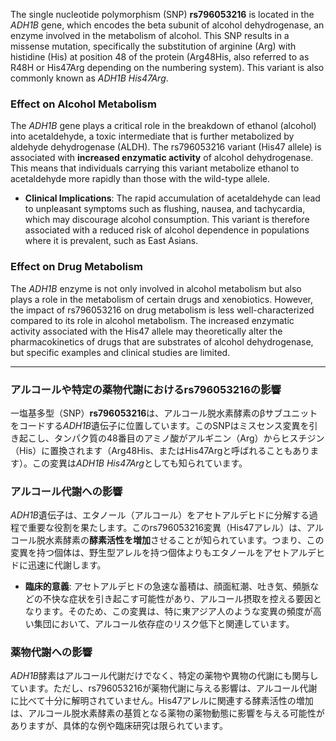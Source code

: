 The single nucleotide polymorphism (SNP) **rs796053216** is located in the *ADH1B* gene, which encodes the beta subunit of alcohol dehydrogenase, an enzyme involved in the metabolism of alcohol. This SNP results in a missense mutation, specifically the substitution of arginine (Arg) with histidine (His) at position 48 of the protein (Arg48His, also referred to as R48H or His47Arg depending on the numbering system). This variant is also commonly known as *ADH1B* *His47Arg*.

### Effect on Alcohol Metabolism
The *ADH1B* gene plays a critical role in the breakdown of ethanol (alcohol) into acetaldehyde, a toxic intermediate that is further metabolized by aldehyde dehydrogenase (ALDH). The rs796053216 variant (His47 allele) is associated with **increased enzymatic activity** of alcohol dehydrogenase. This means that individuals carrying this variant metabolize ethanol to acetaldehyde more rapidly than those with the wild-type allele.

- **Clinical Implications**: The rapid accumulation of acetaldehyde can lead to unpleasant symptoms such as flushing, nausea, and tachycardia, which may discourage alcohol consumption. This variant is therefore associated with a reduced risk of alcohol dependence in populations where it is prevalent, such as East Asians.

### Effect on Drug Metabolism
The *ADH1B* enzyme is not only involved in alcohol metabolism but also plays a role in the metabolism of certain drugs and xenobiotics. However, the impact of rs796053216 on drug metabolism is less well-characterized compared to its role in alcohol metabolism. The increased enzymatic activity associated with the His47 allele may theoretically alter the pharmacokinetics of drugs that are substrates of alcohol dehydrogenase, but specific examples and clinical studies are limited.

---

### アルコールや特定の薬物代謝におけるrs796053216の影響

一塩基多型（SNP）**rs796053216**は、アルコール脱水素酵素のβサブユニットをコードする*ADH1B*遺伝子に位置しています。このSNPはミスセンス変異を引き起こし、タンパク質の48番目のアミノ酸がアルギニン（Arg）からヒスチジン（His）に置換されます（Arg48His、またはHis47Argと呼ばれることもあります）。この変異は*ADH1B* *His47Arg*としても知られています。

### アルコール代謝への影響
*ADH1B*遺伝子は、エタノール（アルコール）をアセトアルデヒドに分解する過程で重要な役割を果たします。このrs796053216変異（His47アレル）は、アルコール脱水素酵素の**酵素活性を増加**させることが知られています。つまり、この変異を持つ個体は、野生型アレルを持つ個体よりもエタノールをアセトアルデヒドに迅速に代謝します。

- **臨床的意義**: アセトアルデヒドの急速な蓄積は、顔面紅潮、吐き気、頻脈などの不快な症状を引き起こす可能性があり、アルコール摂取を控える要因となります。そのため、この変異は、特に東アジア人のような変異の頻度が高い集団において、アルコール依存症のリスク低下と関連しています。

### 薬物代謝への影響
*ADH1B*酵素はアルコール代謝だけでなく、特定の薬物や異物の代謝にも関与しています。ただし、rs796053216が薬物代謝に与える影響は、アルコール代謝に比べて十分に解明されていません。His47アレルに関連する酵素活性の増加は、アルコール脱水素酵素の基質となる薬物の薬物動態に影響を与える可能性がありますが、具体的な例や臨床研究は限られています。

